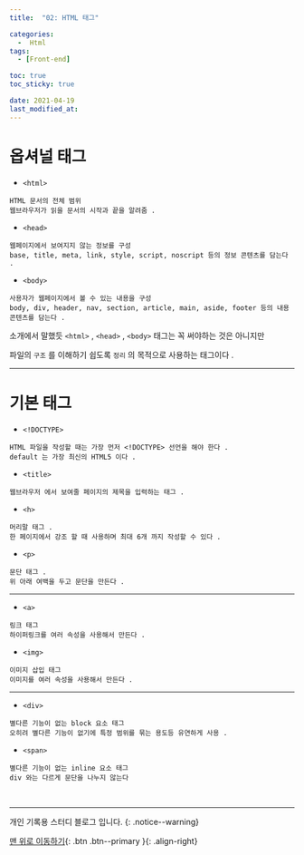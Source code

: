 ```yaml
---
title:  "02: HTML 태그" 

categories:
  -  Html
tags:
  - [Front-end]

toc: true
toc_sticky: true

date: 2021-04-19
last_modified_at: 
---
```


# 옵셔널 태그

- `<html>`
```
HTML 문서의 전체 범위
웹브라우저가 읽을 문서의 시작과 끝을 알려줌 .
```

- `<head>`
```
웹페이지에서 보여지지 않는 정보를 구성
base, title, meta, link, style, script, noscript 등의 정보 콘텐츠를 담는다 .
```

- `<body>`
```
사용자가 웹페이지에서 볼 수 있는 내용을 구성
body, div, header, nav, section, article, main, aside, footer 등의 내용 콘텐츠를 담는다 .
```

소개에서 말했듯 `<html>` , `<head>` , `<body>` 태그는 꼭 써야하는 것은 아니지만 

파일의 `구조` 를 이해하기 쉽도록 `정리` 의 목적으로 사용하는 태그이다 .

***

# 기본 태그

- `<!DOCTYPE>`
```
HTML 파일을 작성할 때는 가장 먼저 <!DOCTYPE> 선언을 해야 한다 .
default 는 가장 최신의 HTML5 이다 .
```

- `<title>`
```
웹브라우저 에서 보여줄 페이지의 제목을 입력하는 태그 .
```

- `<h>`
```
머리말 태그 .
한 페이지에서 강조 할 때 사용하며 최대 6개 까지 작성할 수 있다 .
```

- `<p>`
```
문단 태그 .
위 아래 여백을 두고 문단을 만든다 .
```

***

- `<a>`
```
링크 태그
하이퍼링크를 여러 속성을 사용해서 만든다 .
```
<script src="https://gist.github.com/onzero98/d1fdf83bc56ac8bcc34e9d757bffecf5.js"></script>

- `<img>`
```
이미지 삽입 태그
이미지를 여러 속성을 사용해서 만든다 .
```
<script src="https://gist.github.com/onzero98/2a0f7f74763bf5bcf150ad8712010ae4.js"></script>


***

- `<div>`
```
별다른 기능이 없는 block 요소 태그
오히려 별다른 기능이 없기에 특정 범위를 묶는 용도등 유연하게 사용 .
```

- `<span>` 
```
별다른 기능이 없는 inline 요소 태그
div 와는 다르게 문단을 나누지 않는다
```

<br>

***

개인 기록용 스터디 블로그 입니다.
{: .notice--warning}

[맨 위로 이동하기](#){: .btn .btn--primary }{: .align-right}